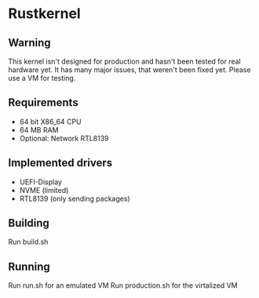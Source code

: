 # Rustkernel
## Warning
This kernel isn't designed for production and hasn't been tested
for real hardware yet. It has many major issues, that weren't been fixed yet.
Please use a VM for testing.
## Requirements
* 64 bit X86_64 CPU
* 64 MB RAM
* Optional: Network RTL8139
## Implemented drivers
* UEFI-Display
* NVME (limited)
* RTL8139 (only sending packages)
## Building
Run build.sh
## Running
Run run.sh for an emulated VM
Run production.sh for the virtalized VM
